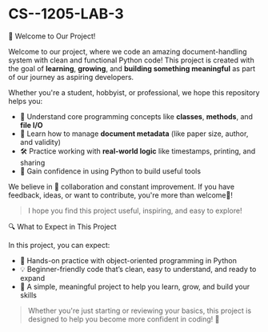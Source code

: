 # CS--1205-LAB-3 
👋 Welcome to Our Project!

Welcome to our project, where we code an amazing document-handling system with clean and functional Python code! 
This project is created with the goal of **learning**, **growing**, and **building something meaningful** as part of our journey as aspiring developers.

Whether you're a student, hobbyist, or professional, we hope this repository helps you:
- 🧠 Understand core programming concepts like **classes**, **methods**, and **file I/O**
- 📄 Learn how to manage **document metadata** (like paper size, author, and validity)
- 🛠️ Practice working with **real-world logic** like timestamps, printing, and sharing
- 💪 Gain confidence in using Python to build useful tools

We believe in 🤗 collaboration and constant improvement. If you have feedback, ideas, or want to contribute, you're more than welcome💖!

> I hope you find this project useful, inspiring, and easy to explore!

🔍 What to Expect in This Project

In this project, you can expect:
- 🧠 Hands-on practice with object-oriented programming in Python
- 💡 Beginner-friendly code that’s clean, easy to understand, and ready to expand
- 🚀 A simple, meaningful project to help you learn, grow, and build your skills

> Whether you're just starting or reviewing your basics, this project is designed to help you become more confident in coding! 🤗
